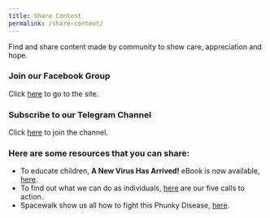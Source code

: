 ```yaml
---
title: Share Content
permalink: /share-content/
---
```


Find and share content made by community to show care, appreciation and hope.

### Join our Facebook Group 
Click <a href="https://www.facebook.com/groups/193720638381555">here</a> to go to the site.
### Subscribe to our Telegram Channel
Click <a href="https://t.me/joinchat/AAAAAE9SFl2mvOXMzmzgyA">here</a> to join the channel.
### Here are some resources that you can share: 
* To educate children, **A New Virus Has Arrived!** eBook is now available, [here](https://info.etonhouse.com.sg/a-new-virus-has-arrived-ebook).
* To find out what we can do as individuals, [here](/five-calls/) are our five calls to action.
* Spacewalk show us all how to fight this Phunky Disease, [here](https://www.youtube.com/watch?v=ueS9Q5KjQdQ).
